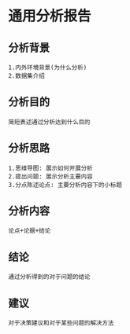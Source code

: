 # 通用分析报告

## 分析背景

	1.内外环境背景(为什么分析)
	2.数据集介绍

## 分析目的

	简短表述通过分析达到什么目的

## 分析思路

	1.思维导图: 展示如何开展分析
	2.提出问题: 展示分析主要内容
	3.分点陈述论点: 主要分析内容下的小标题

## 分析内容

	论点+论据+结论

## 结论

	通过分析得到的对于问题的结论

## 建议

	对于决策建议和对于某些问题的解决方法